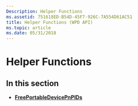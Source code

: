 ```yaml
---
Description: Helper Functions
ms.assetid: 751618ED-B54D-45F7-926C-7A554D61AC51
title: Helper Functions (WPD API)
ms.topic: article
ms.date: 05/31/2018
---
```


# Helper Functions

## In this section

-   [**FreePortableDevicePnPIDs**](freeportabledevicepnpids.md)

 

 



